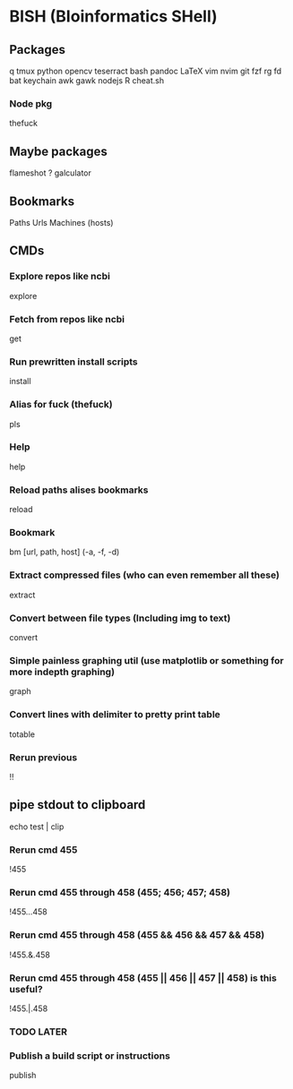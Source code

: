 # BISH (**BI**oinformatics **SH**ell)

## Packages
q
tmux
python
opencv
teserract
bash
pandoc
LaTeX
vim
nvim
git
fzf
rg
fd
bat
keychain
awk
gawk
nodejs
R
cheat.sh

### Node pkg
thefuck

## Maybe packages
flameshot ?
galculator


## Bookmarks
Paths
Urls
Machines (hosts)

## CMDs
### Explore repos like ncbi
explore

### Fetch from repos like ncbi
get

### Run prewritten install scripts
install

### Alias for fuck (thefuck)
pls

### Help
help

### Reload paths alises bookmarks
reload

### Bookmark
bm [url, path, host] (-a, -f, -d)

### Extract compressed files (who can even remember all these)
extract

### Convert between file types (Including img to text)
convert

### Simple painless graphing util (use matplotlib or something for more indepth graphing)
graph

### Convert lines with delimiter to pretty print table
totable

### Rerun previous
!!

## pipe stdout to clipboard
echo test | clip

### Rerun cmd 455
!455

### Rerun cmd 455 through 458 (455; 456; 457; 458)
!455...458

### Rerun cmd 455 through 458 (455 && 456 && 457 && 458)
!455.&.458

### Rerun cmd 455 through 458 (455 || 456 || 457 || 458)    is this useful?
!455.|.458

### TODO LATER
### Publish a build script or instructions
publish

